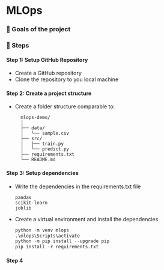 # MLOps

### 🎯 Goals of the project

### 👣 Steps

#### Step 1: Setup GitHub Repository
- Create a GitHub repository
- Clone the repository to you local machine
  
#### Step 2: Create a project structure
- Create a folder structure comparable to:
  ```
    mlops-demo/
    │
    ├── data/
    │   └── sample.csv
    ├── src/
    │   ├── train.py
    │   └── predict.py
    ├── requirements.txt
    └── README.md
  ```

#### Step 3: Setup dependencies
- Write the dependencies in the requirements.txt file
  ```
  pandas
  scikit-learn
  joblib
  ```
  
- Create a virtual environment and install the dependencies
  ``` python
  python -m venv mlops
  .\mlops\Scripts\activate
  python -m pip install --upgrade pip
  pip install -r requirements.txt
  ```

#### Step 4

